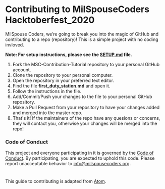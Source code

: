 # Contributing to MilSpouseCoders Hacktoberfest_2020

MilSpouse Coders, we’re going to break you into the magic of GitHub and contributing to a repo (repository)! This is a simple project with no coding invloved.

**Note: For setup instructions, please see the [SETUP.md](SETUP.md) file.**

1. Fork the MSC-Contribution-Tutorial repository to your personal GitHub account.
2. Clone the repository to your personal computer.
3. Open the repository in your preferred text editor.
4. Find the file **first_duty_station.md** and open it.
5. Follow the instructions in the file.
6. Add/Commit/Push your changes to the file to your personal GitHub repository.
7. Make a Pull Request from your repository to have your changes added and merged into the master repo.
8. That's it! If the maintainers of the repo have any quesions or concerns, they will contact you, otherwise your changes will be merged into the repo!

### Code of Conduct

This project and everyone participating in it is governed by the [Code of Conduct](CODE_OF_CONDUCT.md). By participating, you are expected to uphold this code. Please report unacceptable behavior to [info@milspousecoders.org](mailto:info@milspousecoders.org).

#

This guide to contributing is adapted from [Atom](https://github.com/atom/atom/blob/master/CONTRIBUTING.md).
